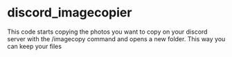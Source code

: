 # discord_imagecopier
This code starts copying the photos you want to copy on your discord server with the /imagecopy command and opens a new folder. This way you can keep your files
